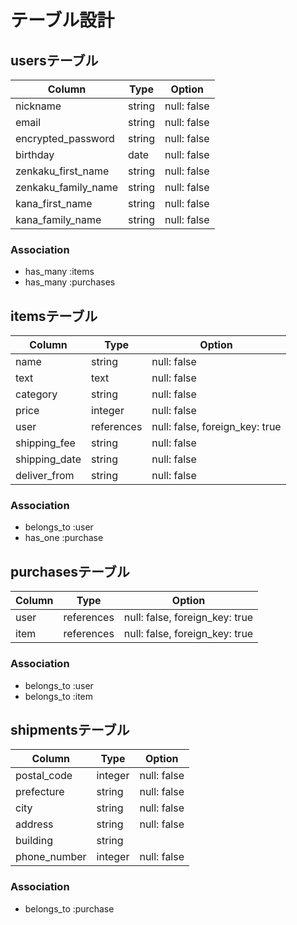 # テーブル設計

## usersテーブル

| Column              | Type    | Option      |
| ------------------- |-------- |------------ |
| nickname            | string  | null: false |
| email               | string  | null: false |
| encrypted_password  | string  | null: false |
| birthday            | date    | null: false |
| zenkaku_first_name  | string  | null: false |
| zenkaku_family_name | string  | null: false |
| kana_first_name     | string  | null: false |
| kana_family_name    | string  | null: false |


### Association
- has_many :items
- has_many :purchases



## itemsテーブル

| Column        | Type       | Option                         |
| ------------- |------------|------------------------------- | 
| name          | string     | null: false                    |
| text          | text       | null: false                    |
| category      | string     | null: false                    |
| price         | integer    | null: false                    |
| user          | references | null: false, foreign_key: true |
| shipping_fee  | string     | null: false                    |
| shipping_date | string     | null: false                    |
| deliver_from  | string     | null: false                    |

### Association
- belongs_to :user
- has_one :purchase



## purchasesテーブル

| Column      | Type       | Option                         |
| ----------- |----------- | ------------------------------ | 
| user        | references | null: false, foreign_key: true |
| item        | references | null: false, foreign_key: true |

### Association

- belongs_to :user
- belongs_to :item



## shipmentsテーブル

| Column       | Type    | Option      |
| ------------ |-------- |------------ |
| postal_code  | integer | null: false |
| prefecture   | string  | null: false |
| city         | string  | null: false |
| address      | string  | null: false |
| building     | string  |             |
| phone_number | integer | null: false |

### Association
- belongs_to :purchase



